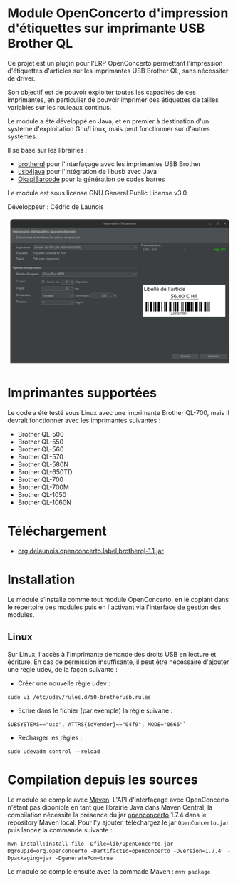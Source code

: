 # Module OpenConcerto d'impression d'étiquettes sur imprimante USB Brother QL

Ce projet est un plugin pour l'ERP OpenConcerto permettant l'impression d'étiquettes d'articles sur les imprimantes USB Brother QL,
sans nécessiter de driver.

Son objectif est de pouvoir exploiter toutes les capacités de ces imprimantes, en particulier de pouvoir imprimer des étiquettes
de tailles variables sur les rouleaux continus.

Le module a été développé en Java, et en premier à destination d'un système d'exploitation Gnu/Linux, mais peut fonctionner sur d'autres systèmes.

Il se base sur les librairies :
- [brotherql](https://github.com/vxel/brotherql) pour l'interfaçage avec les imprimantes USB Brother
- [usb4java](http://usb4java.org/) pour l'intégration de libusb avec Java
- [OkapiBarcode](https://github.com/woo-j/OkapiBarcode) pour la génération de codes barres

Le module est sous license GNU General Public License v3.0.

Développeur : Cédric de Launois
                           
![Screenshot](openconcerto-label-brotherql-screenshot.png)


# Imprimantes supportées

Le code a été testé sous Linux avec une imprimante Brother QL-700, mais il devrait fonctionner avec les imprimantes suivantes :

- Brother QL-500
- Brother QL-550
- Brother QL-560
- Brother QL-570
- Brother QL-580N
- Brother QL-650TD
- Brother QL-700
- Brother QL-700M
- Brother QL-1050
- Brother QL-1060N
        
# Téléchargement

- [org.delaunois.openconcerto.label.brotherql-1.1.jar](https://raw.githubusercontent.com/vxel/openconcerto-label-brotherql/refs/heads/main/dist/org.delaunois.openconcerto.label.brotherql-1.1.jar)

# Installation

Le module s'installe comme tout module OpenConcerto, en le copiant dans le répertoire des modules puis en l'activant 
via l'interface de gestion des modules.

## Linux

Sur Linux, l'accès à l'imprimante demande des droits USB en lecture et écriture.
En cas de permission insuffisante, il peut être nécessaire d'ajouter une règle udev, de la façon suivante :

- Créer une nouvelle règle udev : 
```
sudo vi /etc/udev/rules.d/50-brotherusb.rules
```
- Ecrire dans le fichier (par exemple) la règle suivane : 
```
SUBSYSTEMS=="usb", ATTRS{idVendor}=="04f9", MODE="0666"`
```
- Recharger les règles : 
```
sudo udevadm control --reload
```

# Compilation depuis les sources

Le module se compile avec [Maven](https://maven.apache.org/).
L'API d'interfaçage avec OpenConcerto n'étant pas diponible en tant que librairie Java dans Maven Central, 
la compilation nécessite la présence du jar [openconcerto](https://www.openconcerto.org/fr/telechargement.html) 1.7.4 dans le repository Maven local.
Pour l'y ajouter, téléchargez le jar `OpenConcerto.jar` puis lancez la commande suivante :
```
mvn install:install-file -Dfile=lib/OpenConcerto.jar -DgroupId=org.openconcerto -DartifactId=openconcerto -Dversion=1.7.4  -Dpackaging=jar -DgeneratePom=true
```

Le module se compile ensuite avec la commade Maven : `mvn package`

